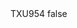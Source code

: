 <?xml version="1.0" encoding="UTF-8"?>
<CustomMetadata xmlns="http://soap.sforce.com/2006/04/metadata">
    <label>TXU954</label>
    <protected>false</protected>
</CustomMetadata>
